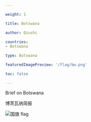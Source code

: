 ```yaml
---

weight: 1

title: Botswana

author: Qiushi 

countries: 
- Botswana

type: Botswana

featuredImagePreview: '/flag/bw.png'

toc: false 

---
```


Brief on Botswana

博茨瓦纳简报 

<!--more-->

![国旗 flag](/flag/bw.png)
